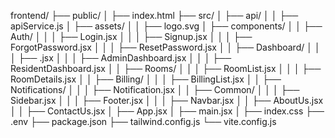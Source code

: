 frontend/
├── public/
│   ├── index.html
├── src/
│   ├── api/
│   │   ├── apiService.js
│   ├── assets/
│   │   ├── logo.svg
│   ├── components/
│   │   ├── Auth/
│   │   │   ├── Login.jsx
│   │   │   ├── Signup.jsx
│   │   │   ├── ForgotPassword.jsx
│   │   │   ├── ResetPassword.jsx
│   │   ├── Dashboard/
│   │   │   ├── .jsx
│   │   │   ├── AdminDashboard.jsx
│   │   │   ├── ResidentDashboard.jsx
│   │   ├── Rooms/
│   │   │   ├── RoomList.jsx
│   │   │   ├── RoomDetails.jsx
│   │   ├── Billing/
│   │   │   ├── BillingList.jsx
│   │   ├── Notifications/
│   │   │   ├── Notification.jsx
│   │   ├── Common/
│   │   │   ├── Sidebar.jsx
│   │   │   ├── Footer.jsx
│   │   │   ├── Navbar.jsx
│   │   ├── AboutUs.jsx
│   │   ├── ContactUs.jsx
│   ├── App.jsx
│   ├── main.jsx
│   ├── index.css
├── .env
├── package.json
├── tailwind.config.js
└── vite.config.js
